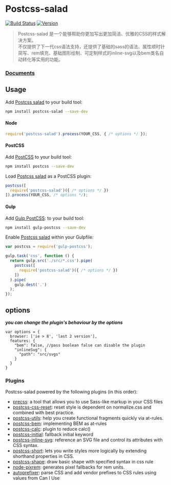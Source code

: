 # Postcss-salad
[![Build Status][travis-img]][travis]
[![Version][version]](https://github.com/ElemeFE/postcss-salad/blob/master/CHANGELOG.md)

> Postcss-salad 是一个能够帮助你更加写出更加简洁、优雅的CSS的样式解决方案。<br>
> 不仅提供了下一代css语法支持，还提供了基础的sass的语法、属性顺时针简写、rem填充、基础图形绘制、可定制样式的inline-svg以及bem类名自动转化等实用的功能。

### [Documents]

## Usage

Add [Postcss salad] to your build tool:

```bash
npm install postcss-salad --save-dev
```

#### Node

```js
require('postcss-salad').process(YOUR_CSS, { /* options */ });
```

#### PostCSS

Add [PostCSS] to your build tool:

```bash
npm install postcss --save-dev
```

Load [Postcss salad] as a PostCSS plugin:

```js
postcss([
  require('postcss-salad')({ /* options */ })
]).process(YOUR_CSS, /* options */);
```

#### Gulp

Add [Gulp PostCSS]:  to your build tool:

```bash
npm install gulp-postcss --save-dev
```

Enable [Postcss salad] within your Gulpfile:

```js
var postcss = require('gulp-postcss');

gulp.task('css', function () {
  return gulp.src('./src/*.css').pipe(
    postcss([
      require('postcss-salad')({ /* options */ })
    ])
  ).pipe(
    gulp.dest('.')
  );
});
```

## options

***you can change the plugin's behaviour by the options***

```
var options = {
  browser: ['ie > 8', 'last 2 version'],
  features: {
    "bem": false, //pass boolean false can disable the plugin
    "inlineSvg": {
      "path": "src/svgs"
    }
  }
}
```


### Plugins

Postcss-salad powered by the following plugins (in this order):

- [precss]: a tool that allows you to use Sass-like markup in your CSS files
- [postcss-css-reset]: reset style is dependent on normalize.css and combined with best practice.
- [postcss-utils]: help you create functional fragments quickly via at-rules. 
- [postcss-bem]: implementing BEM as at-rules
- [postcss-calc]: plugin to reduce calc()
- [postcss-initial]: fallback initial keyword
- [postcss-inline-svg]: reference an SVG file and control its attributes with CSS syntax.
- [postcss-short]: lets you write styles more logically by extending shorthand properties in CSS.
- [postcss-shape]: draw basic shape with specified syntax in css rule
- [node-pixrem]: generates pixel fallbacks for rem units.
- [autoprefixer]: parse CSS and add vendor prefixes to CSS rules using values from Can I Use

[precss]: https://github.com/jonathantneal/precss
[postcss-css-reset]: https://npmjs.com/package/postcss-css-reset
[postcss-utils]: https://github.com/baiyaaaaa/postcss-utils
[postcss-bem]: https://github.com/ileri/postcss-bem
[postcss-calc]: https://github.com/postcss/postcss-calc
[postcss-initial]: https://github.com/maximkoretskiy/postcss-initial
[postcss-inline-svg]: https://github.com/TrySound/postcss-inline-svg
[postcss-short]: https://github.com/jonathantneal/postcss-short
[postcss-shape]: https://github.com/baiyaaaaa/postcss-shape
[node-pixrem]: https://github.com/robwierzbowski/node-pixrem
[autoprefixer]: https://github.com/postcss/autoprefixer
[Postcss salad]: https://github.com/ElemeFE/postcss-salad
[version]: https://img.shields.io/npm/v/postcss-salad.svg
[Gulp PostCSS]: https://github.com/postcss/gulp-postcss
[PostCSS]: http://postcss.org/
[travis-img]: https://travis-ci.org/ElemeFE/postcss-salad.svg
[travis]: https://travis-ci.org/ElemeFE/postcss-salad
[Documents]: http://elemefe.github.io/postcss-salad/
